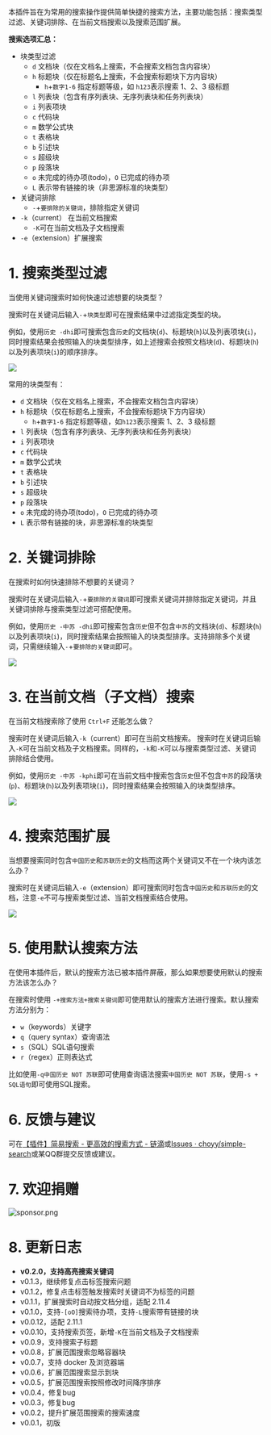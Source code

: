 本插件旨在为常用的搜索操作提供简单快捷的搜索方法，主要功能包括：搜索类型过滤、关键词排除、在当前文档搜索以及搜索范围扩展。

**搜索选项汇总：**

- 块类型过滤
  - `d` 文档块（仅在文档名上搜索，不会搜索文档包含内容块）
  - `h` 标题块（仅在标题名上搜索，不会搜索标题块下方内容块）
    - `h`+`数字1-6` 指定标题等级，如 `h123`表示搜索 1、2、3 级标题
  - `l` 列表块（包含有序列表块、无序列表块和任务列表块）
  - `i` 列表项块
  - `c` 代码块
  - `m` 数学公式块
  - `t` 表格块
  - `b` 引述块
  - `s` 超级块
  - `p` 段落块
  - `o` 未完成的待办项(todo)，`O` 已完成的待办项
  - `L` 表示带有链接的块（非思源标准的块类型）
- 关键词排除
  - `-`+`要排除的关键词`，排除指定关键词
- `-k`（current） 在当前文档搜索
  - `-K`可在当前文档及子文档搜索
- `-e`（extension）扩展搜索

# 1. 搜索类型过滤

当使用关键词搜索时如何快速过滤想要的块类型？

搜索时在关键词后输入`-`+`块类型`即可在搜索结果中过滤指定类型的块。

例如，使用`历史 -dhi`即可搜索包含`历史`的文档块(`d`)、标题块(`h`)以及列表项块(`i`)，同时搜索结果会按照输入的块类型排序，如上述搜索会按照文档块(`d`)、标题块(`h`)以及列表项块(`i`)的顺序排序。

![](img/block_filting.png)

常用的块类型有：

- `d` 文档块（仅在文档名上搜索，不会搜索文档包含内容块）
- `h` 标题块（仅在标题名上搜索，不会搜索标题块下方内容块）
    - `h`+`数字1-6` 指定标题等级，如`h123`表示搜索 1、2、3 级标题
- `l` 列表块（包含有序列表块、无序列表块和任务列表块）
- `i` 列表项块
- `c` 代码块
- `m` 数学公式块
- `t` 表格块
- `b` 引述块
- `s` 超级块
- `p` 段落块
- `o` 未完成的待办项(todo)，`O` 已完成的待办项
- `L` 表示带有链接的块，非思源标准的块类型

# 2. 关键词排除

在搜索时如何快速排除不想要的关键词？

搜索时在关键词后输入`-`+`要排除的关键词`即可搜索关键词并排除指定关键词，并且关键词排除与搜索类型过滤可搭配使用。

例如，使用`历史 -中苏 -dhi`即可搜索包含`历史`但不包含`中苏`的文档块(`d`)、标题块(`h`)以及列表项块(`i`)，同时搜索结果会按照输入的块类型排序。支持排除多个关键词，只需继续输入`-`+`要排除的关键词`即可。

![](img/keywords_exclusion.png)

# 3. 在当前文档（子文档）搜索

在当前文档搜索除了使用 `Ctrl+F` 还能怎么做？

搜索时在关键词后输入`-k`（current）即可在当前文档搜索。
搜索时在关键词后输入`-K`可在当前文档及子文档搜索。同样的，`-k`和`-K`可以与搜索类型过滤、关键词排除结合使用。

例如，使用`历史 -中苏 -kphi`即可在当前文档中搜索包含`历史`但不包含`中苏`的段落块(`p`)、标题块(`h`)以及列表项块(`i`)，同时搜索结果会按照输入的块类型排序。

![](img/current_doc_search.png)

# 4. 搜索范围扩展

当想要搜索同时包含`中国历史`和`苏联历史`的文档而这两个关键词又不在一个块内该怎么办？

搜索时在关键词后输入`-e`（extension）即可搜索同时包含`中国历史`和`苏联历史`的文档，注意`-e`不可与搜索类型过滤、当前文档搜索结合使用。

![](img/search_extension.png)

# 5. 使用默认搜索方法

在使用本插件后，默认的搜索方法已被本插件屏蔽，那么如果想要使用默认的搜索方法该怎么办？

在搜索时使用 `-+搜索方法+搜索关键词`即可使用默认的搜索方法进行搜索。默认搜索方法分别为：

- `w`（keywords）关键字
- `q`（query syntax）查询语法
- `s`（SQL）SQL语句搜索
- `r`（regex）正则表达式

比如使用`-q中国历史 NOT 苏联`即可使用查询语法搜索`中国历史 NOT 苏联`，使用`-s + SQL语句`即可使用SQL搜索。

# 6. 反馈与建议

可在[【插件】简易搜索 - 更高效的搜索方式 - 链滴](https://ld246.com/article/1689344075636)或[Issues · choyy/simple-search](https://github.com/choyy/simple-search/issues)或某QQ群提交反馈或建议。

# 7. 欢迎捐赠

![sponsor.png](https://b3logfile.com/file/2024/04/sponsor-YNjoOFi.png)

# 8. 更新日志

- **v0.2.0，支持高亮搜索关键词**
- v0.1.3，继续修复点击标签搜索问题
- v0.1.2，修复点击标签触发搜索时关键词不为标签的问题
- v0.1.1，扩展搜索时自动按文档分组，适配 2.11.4
- v0.1.0，支持`-[oO]`搜索待办项，支持`-L`搜索带有链接的块
- v0.0.12，适配 2.11.1
- v0.0.10，支持搜索页签，新增`-K`在当前文档及子文档搜索
- v0.0.9，支持搜索子标题
- v0.0.8，扩展范围搜索忽略容器块
- v0.0.7，支持 docker 及浏览器端
- v0.0.6，扩展范围搜索显示到块
- v0.0.5，扩展范围搜索按照修改时间降序排序
- v0.0.4，修复bug
- v0.0.3，修复bug
- v0.0.2，提升扩展范围搜索的搜索速度
- v0.0.1，初版